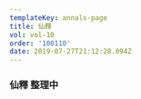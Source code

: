 ```yaml
---
templateKey: annals-page
title: 仙釋
vol: vol-10
order: '100110'
date: 2019-07-27T21:12:28.094Z
---
```

### 仙釋 整理中
